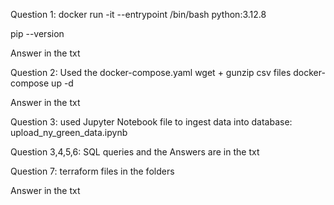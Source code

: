 Question 1:
docker run -it --entrypoint /bin/bash python:3.12.8

pip --version

Answer in the txt


Question 2:
Used the docker-compose.yaml
wget + gunzip csv files
docker-compose up -d

Answer in the txt


Question 3:
used Jupyter Notebook file to ingest data into database:
upload_ny_green_data.ipynb

Question 3,4,5,6:
SQL queries and the Answers are in the txt

Question 7:
terraform files in the folders

Answer in the txt
